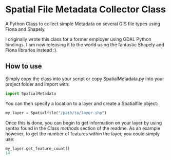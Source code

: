 # Spatial File Metadata Collector Class
A Python Class to collect simple Metadata on several GIS file types using Fiona and Shapely.

I originally wrote this class for a former employer using GDAL Python bindings. I am now releasing
it to the world using the fantastic Shapely and Fiona libraries instead :).

## How to use
Simply copy the class into your script or copy SpatialMetadata.py into your project folder and 
import with:
```python
import SpatialMetadata
```

You can then specify a location to a layer and create a Spatialfile object:
```python
my_layer = Spatialfile("/path/to/layer.shp")
```

Once this is done, you can begin to get information on your layer by using syntax found in the
*Class methods* section of the readme. As an example however, to get the number of features
within the layer, you could simply use:
```python
my_layer.get_feature_count()
14
```

##

